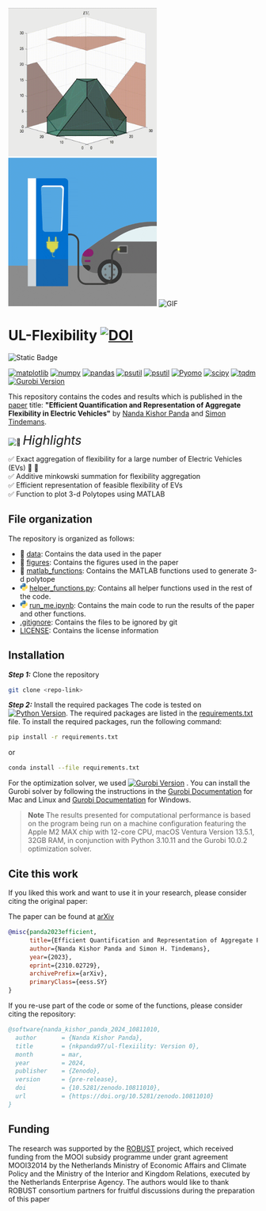 <img src="figures/sc1.gif" alt="GIF" width="300" height="300">      <img src="figures/giphy_ev.gif" alt="https://giphy.com/gifs/araldeutschland-charging-aral-electriccar-IaVWq3MSU6EMsVCTkz" width="300" height="300">     <img src="figures/sc2.gif" alt="GIF" width="300" height="300">

# UL-Flexibility [![DOI](https://zenodo.org/badge/771205916.svg)](https://zenodo.org/doi/10.5281/zenodo.10811009)

![Static Badge](https://img.shields.io/badge/MADE_WITH-PYTHON_%26_MATLAB-orange?style=for-the-badge)

[![matplotlib](https://img.shields.io/badge/matplotlib-3.5.1-blue.svg)](https://pypi.org/project/matplotlib/3.5.1/)
[![numpy](https://img.shields.io/badge/numpy-1.22.3-blue.svg)](https://pypi.org/project/numpy/1.22.3/)
[![pandas](https://img.shields.io/badge/pandas-1.4.3-blue.svg)](https://pypi.org/project/pandas/1.4.3/)
[![psutil](https://img.shields.io/badge/psutil-5.9.0-blue.svg)](https://pypi.org/project/psutil/5.9.0/)
[![psutil](https://img.shields.io/badge/psutil-5.9.1-blue.svg)](https://pypi.org/project/psutil/5.9.1/)
[![Pyomo](https://img.shields.io/badge/Pyomo-6.4.2-blue.svg)](https://pypi.org/project/Pyomo/6.4.2/)
[![scipy](https://img.shields.io/badge/scipy-1.7.3-blue.svg)](https://pypi.org/project/scipy/1.7.3/)
[![tqdm](https://img.shields.io/badge/tqdm-4.62.3-blue.svg)](https://pypi.org/project/tqdm/4.62.3/)
[![Gurobi Version](https://img.shields.io/badge/Gurobi-10.0.2-blue.svg)](https://www.gurobi.com/)

This repository contains the codes and results which is published in the [paper](https://arxiv.org/abs/2310.02729) title: **"Efficient Quantification and Representation of Aggregate Flexibility in Electric Vehicles"** by [Nanda Kishor Panda](https://github.com/nkpanda97) and [Simon Tindemans](https://github.com/simontindemans).

<inkline>
  <picture>
    <source srcset="https://fonts.gstatic.com/s/e/notoemoji/latest/1f31f/512.webp" type="image/webp">
    <img src="https://fonts.gstatic.com/s/e/notoemoji/latest/1f31f/512.gif" alt="🌟" width="25" height="25">
  </picture>
</inkline> <span style="font-size:1.8em;font-style:italic">Highlights</span>

&#x2705; Exact aggregation of flexibility for a large number of Electric Vehicles (EVs) 🚗 🚙  <br>
&#x2705; Additive minkowski summation for flexibility aggregation <br>
&#x2705; Efficient representation of feasible flexibility of EVs <br>
&#x2705; Function to plot 3-d Polytopes using MATLAB <br>

## File organization

The repository is organized as follows:

- 📁 [data](data/): Contains the data used in the paper
- 📁 [figures](figures/): Contains the figures used in the paper
- 📁 [matlab_functions](matlab_functions/): Contains the MATLAB functions used to generate 3-d polytope
- <img src="figures/image.png" alt="python logo" width="15" height="15"> [helper_functions.py](helper_functions.py): Contains all helper functions used in the rest of the code.
- <img src="figures/image.png" alt="python logo" width="15" height="15"> [run_me.ipynb](main.py): Contains the main code to run the results of the paper and other functions.
- [.gitignore](.gitignore): Contains the files to be ignored by git
- [LICENSE](LICENSE): Contains the license information


## Installation

***Step 1:*** Clone the repository

```bash
git clone <repo-link>
```

***Step 2:*** Install the required packages
The code is tested on [![Python Version](https://img.shields.io/badge/Python-3.10.13-blue.svg)](https://www.python.org/downloads/release/python-3812/). The required packages are listed in the [requirements.txt](requirements.txt) file. To install the required packages, run the following command:

```bash
pip install -r requirements.txt
```

or

```bash
conda install --file requirements.txt
```

For the optimization solver, we used [![Gurobi Version](https://img.shields.io/badge/Gurobi-10.0.2-blue.svg)](https://www.gurobi.com/)
. You can install the Gurobi solver by following the instructions in the [Gurobi Documentation](https://www.gurobi.com/documentation/10.0/quickstart_mac/installing_the_anaconda_py.html) for Mac and Linux and [Gurobi Documentation](https://www.gurobi.com/documentation/10.0/quickstart_windows/installing_the_anaconda_py.html) for Windows.

> **Note** The results presented for computational performance is based on the program being run on a machine configuration featuring the Apple M2 MAX chip with 12-core CPU, macOS Ventura Version 13.5.1, 32GB RAM, in conjunction with Python 3.10.11 and the Gurobi 10.0.2 optimization solver.

## Cite this work

If you liked this work and want to use it in your research, please consider citing the original paper:

The paper can be found at [arXiv](https://arxiv.org/abs/2310.02729)

```bibtex
@misc{panda2023efficient,
      title={Efficient Quantification and Representation of Aggregate Flexibility in Electric Vehicles}, 
      author={Nanda Kishor Panda and Simon H. Tindemans},
      year={2023},
      eprint={2310.02729},
      archivePrefix={arXiv},
      primaryClass={eess.SY}
}
```

If you re-use part of the code or some of the functions, please consider citing the repository:

```bibtex  
@software{nanda_kishor_panda_2024_10811010,
  author       = {Nanda Kishor Panda},
  title        = {nkpanda97/ul-flexiility: Version 0},
  month        = mar,
  year         = 2024,
  publisher    = {Zenodo},
  version      = {pre-release},
  doi          = {10.5281/zenodo.10811010},
  url          = {https://doi.org/10.5281/zenodo.10811010}
}

```

## Funding

The research was supported by the [ROBUST](https://tki-robust.nl/) project, which received funding from the MOOI subsidy programme under grant agreement MOOI32014 by the Netherlands Ministry of Economic Affairs and Climate Policy and the Ministry of the Interior and Kingdom Relations, executed by the Netherlands Enterprise Agency. The authors would like to thank ROBUST consortium partners for fruitful discussions during the preparation of this paper
